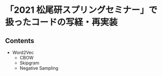 

# 「2021 松尾研スプリングセミナー」で扱ったコードの写経・再実装


## Contents

-   Word2Vec
    -   CBOW
    -   Skipgram
    -   Negative Sampling

